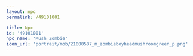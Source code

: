 ```yaml
---
layout: npc
permalink: /49101001

title: Npc
id: '49101001'
npc_name: 'Mush Zombie'
icon_url: 'portrait/mob/21000587_m_zombieboyheadmushroomgreen_p.png'
---
```

